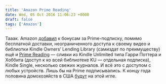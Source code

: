 ```yaml
---
title: 'Amazon Prime Reading'
date: Wed, 05 Oct 2016 11:06:23 +0000
draft: false
tags: ['Amazon']
---
```


Тааак. Amazon [добавил](http://www.businesswire.com/news/home/20161005005433/en/) к бонусам за Prime-подписку, помимо бесплатной доставки, неограниченного доступа к своему видео и библиотки Kindle Owners’ Lending Library (самиздат по преимуществу) ещё и [Prime Reading](https://www.amazon.com/kindle-dbs/fd/nonprime-pr) — сливки из Kindle Unlimited типа Гарри Поттера и Хоббита (доступ к ко всей библиотеке KU — отдельная подписка), Kindle Single, несколько свежих журналов. И всё это с доступом с любых устройств. Лишь бы на Prime подписывались. К концу года половина домохозяйств в США [будут](http://www.digital-books.ru/archives/4139) на этой игле.